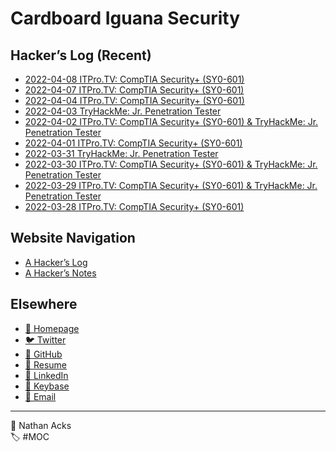 # Cardboard Iguana Security

## Hacker’s Log (Recent)

* [2022-04-08 ITPro.TV: CompTIA Security+ (SY0-601)](log/2022-04-08-itprotv-comptia-security-plus.md)
* [2022-04-07 ITPro.TV: CompTIA Security+ (SY0-601)](log/2022-04-07-itprotv-comptia-security-plus.md)
* [2022-04-04 ITPro.TV: CompTIA Security+ (SY0-601)](log/2022-04-04-itprotv-comptia-security-plus.md)
* [2022-04-03 TryHackMe: Jr. Penetration Tester](log/2022-04-03-tryhackme-jr-penetration-tester.md)
* [2022-04-02 ITPro.TV: CompTIA Security+ (SY0-601) & TryHackMe: Jr. Penetration Tester](log/2022-04-02-itprotv-comptia-security-plus-and-tryhackme-jr-penetration-tester.md)
* [2022-04-01 ITPro.TV: CompTIA Security+ (SY0-601)](log/2022-04-01-itprotv-comptia-security-plus.md)
* [2022-03-31 TryHackMe: Jr. Penetration Tester](log/2022-03-31-tryhackme-jr-penetration-tester.md)
* [2022-03-30 ITPro.TV: CompTIA Security+ (SY0-601) & TryHackMe: Jr. Penetration Tester](log/2022-03-30-itprotv-comptia-security-plus-and-tryhackme-jr-penetration-tester.md)
* [2022-03-29 ITPro.TV: CompTIA Security+ (SY0-601) & TryHackMe: Jr. Penetration Tester](log/2022-03-29-itprotv-comptia-security-plus-and-tryhackme-jr-penetration-tester.md)
* [2022-03-28 ITPro.TV: CompTIA Security+ (SY0-601)](log/2022-03-28-itprotv-comptia-security-plus.md)

## Website Navigation

* [A Hacker’s Log](log.md)
* [A Hacker’s Notes](notes.md)

## Elsewhere

* [<span aria-hidden="true">🌱</span> Homepage](https://necopinus.xyz)
* [<span aria-hidden="true">🐦</span> Twitter](https://twitter.com/necopinus)
* [<span aria-hidden="true">🐙</span> GitHub](https://github.com/necopinus)
* [<span aria-hidden="true">📄</span> Resume](https://registry.jsonresume.org/necopinus)
* [<span aria-hidden="true">🌃</span> LinkedIn](https://www.linkedin.com/in/necopinus/)
* [<span aria-hidden="true">🔏</span> Keybase](https://keybase.io/necopinus)
* [<span aria-hidden="true">📧</span> Email](mailto:nathan.acks@cardboard-iguana.com)

- - - -

<span aria-hidden="true">👤</span> Nathan Acks  
<span aria-hidden="true">🏷️</span> #MOC
